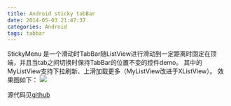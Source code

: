 ```yaml
---
title: Android sticky tabBar
date: 2014-05-03 21:47:37
categories: Android
tags: tabbar
---
```

StickyMenu 是一个滑动时TabBar随ListView进行滑动到一定距离时固定在顶端，并且当tab之间切换时保持TabBar的位置不变的控件demo。
其中的MyListView支持下拉刷新、上滑加载更多（MyListView改进于XListView）。
效果图如下：
![](/images/listview-sticky-tabar.gif)

源代码见[github](https://github.com/keshuangjie/stickyMenu)